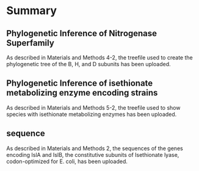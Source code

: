 # Summary  
## Phylogenetic Inference of Nitrogenase Superfamily  
As described in Materials and Methods 4-2, the treefile used to create the phylogenetic tree of the B, H, and D subunits has been uploaded.  

## Phylogenetic Inference of isethionate metabolizing enzyme encoding strains
  As described in Materials and Methods 5-2, the treefile used to show species with isethionate metabolizing enzymes has been uploaded.

## sequence
  As described in Materials and Methods 2, the sequences of the genes encoding IslA and IslB, the constitutive subunits of Isethionate lyase, codon-optimized for E. coli, has been uploaded.
